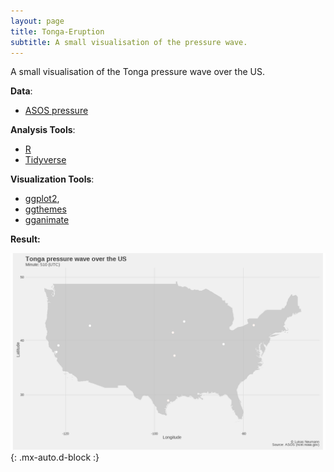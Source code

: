 ```yaml
---
layout: page
title: Tonga-Eruption
subtitle: A small visualisation of the pressure wave.
---
```


A small visualisation of the Tonga pressure wave over the US.

**Data**:

- [ASOS pressure](https://www.ncei.noaa.gov/products/land-based-station/automated-surface-weather-observing-systems)

**Analysis Tools**:

- [R](https://www.r-project.org/)
- [Tidyverse](https://www.tidyverse.org/)

**Visualization Tools**:

- [ggplot2](https://ggplot2.tidyverse.org/), 
- [ggthemes](https://yutannihilation.github.io/allYourFigureAreBelongToUs/ggthemes/)
- [gganimate](https://gganimate.com/articles/gganimate.html)

**Result:**
  
![Result:](/assets/img/tonga.gif){: .mx-auto.d-block :}
